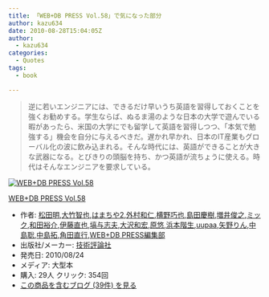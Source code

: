 ```yaml
---
title: 「WEB+DB PRESS Vol.58」で気になった部分
author: kazu634
date: 2010-08-28T15:04:05Z
author:
  - kazu634
categories:
  - Quotes
tags:
  - book

---
```

<div class="section">
<blockquote>
<p>
      逆に若いエンジニアには、できるだけ早いうち英語を習得しておくことを強くお勧めする。学生ならば、ぬるま湯のような日本の大学で遊んでいる暇があったら、米国の大学にでも留学して英語を習得しつつ、「本気で勉強する」機会を自分に与えるべきだ。遅かれ早かれ、日本のIT産業もグローバル化の波に飲み込まれる。そんな時代には、英語ができることが大きな武器になる。とびきりの頭脳を持ち、かつ英語が流ちょうに使える。時代はそんなエンジニアを要求している。
</p>
</blockquote>
  
<div class="hatena-asin-detail">
<a href="http://www.amazon.co.jp/dp/4774143243/?tag=hatena_st1-22&ascsubtag=d-7ibv" onclick="__gaTracker('send', 'event', 'outbound-article', 'http://www.amazon.co.jp/dp/4774143243/?tag=hatena_st1-22&ascsubtag=d-7ibv', '');"><img src="https://images-na.ssl-images-amazon.com/images/I/51Zl31eqjML._SL160_.jpg" class="hatena-asin-detail-image" alt="WEB+DB PRESS Vol.58" title="WEB+DB PRESS Vol.58" /></a></p> 
    
<div class="hatena-asin-detail-info">
<p class="hatena-asin-detail-title">
<a href="http://www.amazon.co.jp/dp/4774143243/?tag=hatena_st1-22&ascsubtag=d-7ibv" onclick="__gaTracker('send', 'event', 'outbound-article', 'http://www.amazon.co.jp/dp/4774143243/?tag=hatena_st1-22&ascsubtag=d-7ibv', 'WEB+DB PRESS Vol.58');">WEB+DB PRESS Vol.58</a>
</p>
      
<ul>
<li>
<span class="hatena-asin-detail-label">作者:</span> <a href="http://d.hatena.ne.jp/keyword/%BE%BE%C5%C4%CC%C0" onclick="__gaTracker('send', 'event', 'outbound-article', 'http://d.hatena.ne.jp/keyword/%BE%BE%C5%C4%CC%C0', '松田明');" class="keyword">松田明</a>,<a href="http://d.hatena.ne.jp/keyword/%C2%E7%C3%DD%C3%D2%CC%E9" onclick="__gaTracker('send', 'event', 'outbound-article', 'http://d.hatena.ne.jp/keyword/%C2%E7%C3%DD%C3%D2%CC%E9', '大竹智也');" class="keyword">大竹智也</a>,<a href="http://d.hatena.ne.jp/keyword/%A4%CF%A4%DE%A4%C1%A4%E42" onclick="__gaTracker('send', 'event', 'outbound-article', 'http://d.hatena.ne.jp/keyword/%A4%CF%A4%DE%A4%C1%A4%E42', 'はまちや2');" class="keyword">はまちや2</a>,<a href="http://d.hatena.ne.jp/keyword/%B3%B0%C2%BC%CF%C2%BF%CE" onclick="__gaTracker('send', 'event', 'outbound-article', 'http://d.hatena.ne.jp/keyword/%B3%B0%C2%BC%CF%C2%BF%CE', '外村和仁');" class="keyword">外村和仁</a>,<a href="http://d.hatena.ne.jp/keyword/%B2%A3%CC%EE%B9%AA%CC%E9" onclick="__gaTracker('send', 'event', 'outbound-article', 'http://d.hatena.ne.jp/keyword/%B2%A3%CC%EE%B9%AA%CC%E9', '横野巧也');" class="keyword">横野巧也</a>,<a href="http://d.hatena.ne.jp/keyword/%C5%E7%C5%C4%B7%C4%BC%F9" onclick="__gaTracker('send', 'event', 'outbound-article', 'http://d.hatena.ne.jp/keyword/%C5%E7%C5%C4%B7%C4%BC%F9', '島田慶樹');" class="keyword">島田慶樹</a>,<a href="http://d.hatena.ne.jp/keyword/%C1%FD%B0%E6%BD%D3%C7%B7" onclick="__gaTracker('send', 'event', 'outbound-article', 'http://d.hatena.ne.jp/keyword/%C1%FD%B0%E6%BD%D3%C7%B7', '増井俊之');" class="keyword">増井俊之</a>,<a href="http://d.hatena.ne.jp/keyword/%A5%DF%A5%C3%A5%AF" onclick="__gaTracker('send', 'event', 'outbound-article', 'http://d.hatena.ne.jp/keyword/%A5%DF%A5%C3%A5%AF', 'ミック');" class="keyword">ミック</a>,<a href="http://d.hatena.ne.jp/keyword/%CF%C2%C5%C4%CD%B5%B2%F0" onclick="__gaTracker('send', 'event', 'outbound-article', 'http://d.hatena.ne.jp/keyword/%CF%C2%C5%C4%CD%B5%B2%F0', '和田裕介');" class="keyword">和田裕介</a>,<a href="http://d.hatena.ne.jp/keyword/%B0%CB%C6%A3%C4%BE%CC%E9" onclick="__gaTracker('send', 'event', 'outbound-article', 'http://d.hatena.ne.jp/keyword/%B0%CB%C6%A3%C4%BE%CC%E9', '伊藤直也');" class="keyword">伊藤直也</a>,<a href="http://d.hatena.ne.jp/keyword/%C8%B9%CD%BF%BB%D6%C9%D7" onclick="__gaTracker('send', 'event', 'outbound-article', 'http://d.hatena.ne.jp/keyword/%C8%B9%CD%BF%BB%D6%C9%D7', '塙与志夫');" class="keyword">塙与志夫</a>,<a href="http://d.hatena.ne.jp/keyword/%C2%E7%C2%F4%CF%C2%B9%A8" onclick="__gaTracker('send', 'event', 'outbound-article', 'http://d.hatena.ne.jp/keyword/%C2%E7%C2%F4%CF%C2%B9%A8', '大沢和宏');" class="keyword">大沢和宏</a>,<a href="http://d.hatena.ne.jp/keyword/%B8%B6%CD%AA" onclick="__gaTracker('send', 'event', 'outbound-article', 'http://d.hatena.ne.jp/keyword/%B8%B6%CD%AA', '原悠');" class="keyword">原悠</a>,<a href="http://d.hatena.ne.jp/keyword/%C9%CD%CB%DC%B3%AC%C0%B8" onclick="__gaTracker('send', 'event', 'outbound-article', 'http://d.hatena.ne.jp/keyword/%C9%CD%CB%DC%B3%AC%C0%B8', '浜本階生');" class="keyword">浜本階生</a>,<a href="http://d.hatena.ne.jp/keyword/uupaa" onclick="__gaTracker('send', 'event', 'outbound-article', 'http://d.hatena.ne.jp/keyword/uupaa', 'uupaa');" class="keyword">uupaa</a>,<a href="http://d.hatena.ne.jp/keyword/%CC%F0%CC%EE%A4%EA%A4%F3" onclick="__gaTracker('send', 'event', 'outbound-article', 'http://d.hatena.ne.jp/keyword/%CC%F0%CC%EE%A4%EA%A4%F3', '矢野りん');" class="keyword">矢野りん</a>,<a href="http://d.hatena.ne.jp/keyword/%C3%E6%C5%E7%C1%EF" onclick="__gaTracker('send', 'event', 'outbound-article', 'http://d.hatena.ne.jp/keyword/%C3%E6%C5%E7%C1%EF', '中島聡');" class="keyword">中島聡</a>,<a href="http://d.hatena.ne.jp/keyword/%C3%E6%C5%E7%C2%F3" onclick="__gaTracker('send', 'event', 'outbound-article', 'http://d.hatena.ne.jp/keyword/%C3%E6%C5%E7%C2%F3', '中島拓');" class="keyword">中島拓</a>,<a href="http://d.hatena.ne.jp/keyword/%B3%D1%C5%C4%C4%BE%B9%D4" onclick="__gaTracker('send', 'event', 'outbound-article', 'http://d.hatena.ne.jp/keyword/%B3%D1%C5%C4%C4%BE%B9%D4', '角田直行');" class="keyword">角田直行</a>,<a href="http://d.hatena.ne.jp/keyword/WEB%2BDB%20PRESS%CA%D4%BD%B8%C9%F4" onclick="__gaTracker('send', 'event', 'outbound-article', 'http://d.hatena.ne.jp/keyword/WEB%2BDB%20PRESS%CA%D4%BD%B8%C9%F4', 'WEB+DB PRESS編集部');" class="keyword">WEB+DB PRESS編集部</a>
</li>
<li>
<span class="hatena-asin-detail-label">出版社/メーカー:</span> <a href="http://d.hatena.ne.jp/keyword/%B5%BB%BD%D1%C9%BE%CF%C0%BC%D2" onclick="__gaTracker('send', 'event', 'outbound-article', 'http://d.hatena.ne.jp/keyword/%B5%BB%BD%D1%C9%BE%CF%C0%BC%D2', '技術評論社');" class="keyword">技術評論社</a>
</li>
<li>
<span class="hatena-asin-detail-label">発売日:</span> 2010/08/24
</li>
<li>
<span class="hatena-asin-detail-label">メディア:</span> 大型本
</li>
<li>
<span class="hatena-asin-detail-label">購入</span>: 29人 <span class="hatena-asin-detail-label">クリック</span>: 354回
</li>
<li>
<a href="http://d.hatena.ne.jp/asin/4774143243" onclick="__gaTracker('send', 'event', 'outbound-article', 'http://d.hatena.ne.jp/asin/4774143243', 'この商品を含むブログ (39件) を見る');" target="_blank">この商品を含むブログ (39件) を見る</a>
</li>
</ul>
</div>
    
<div class="hatena-asin-detail-foot">
</div>
</div>
</div>
